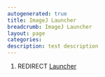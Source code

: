 ```yaml
---
autogenerated: true
title: ImageJ Launcher
breadcrumb: ImageJ Launcher
layout: page
categories: 
description: test description
---
```


1.  REDIRECT [Launcher](Launcher "wikilink")
